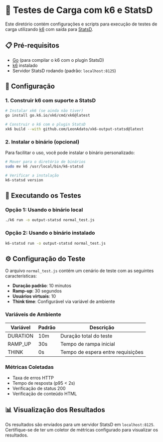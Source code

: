 # 🚀 Testes de Carga com k6 e StatsD

Este diretório contém configurações e scripts para execução de testes de carga utilizando [k6](https://k6.io/) com saída para [StatsD](https://github.com/statsd/statsd).

## 📋 Pré-requisitos

- [Go](https://golang.org/doc/install) (para compilar o k6 com o plugin StatsD)
- [k6](https://k6.io/docs/getting-started/installation/) instalado
- Servidor StatsD rodando (padrão: `localhost:8125`)

## 🔧 Configuração

### 1. Construir k6 com suporte a StatsD

```bash
# Instalar xk6 (se ainda não tiver)
go install go.k6.io/xk6/cmd/xk6@latest

# Construir o k6 com o plugin StatsD
xk6 build --with github.com/LeonAdato/xk6-output-statsd@latest
```

### 2. Instalar o binário (opcional)

Para facilitar o uso, você pode instalar o binário personalizado:

```bash
# Mover para o diretório de binários
sudo mv k6 /usr/local/bin/k6-statsd

# Verificar a instalação
k6-statsd version
```

## 🚀 Executando os Testes

### Opção 1: Usando o binário local

```bash
./k6 run -o output-statsd normal_test.js
```

### Opção 2: Usando o binário instalado

```bash
k6-statsd run -o output-statsd normal_test.js
```

## ⚙️ Configuração do Teste

O arquivo `normal_test.js` contém um cenário de teste com as seguintes características:

- **Duração padrão**: 10 minutos
- **Ramp-up**: 30 segundos
- **Usuários virtuais**: 10
- **Think time**: Configurável via variável de ambiente

### Variáveis de Ambiente

| Variável  | Padrão | Descrição |
|-----------|--------|-----------|
| DURATION  | 10m    | Duração total do teste |
| RAMP_UP   | 30s    | Tempo de rampa inicial |
| THINK     | 0s     | Tempo de espera entre requisições |

### Métricas Coletadas

- Taxa de erros HTTP
- Tempo de resposta (p95 < 2s)
- Verificação de status 200
- Verificação de conteúdo HTML

## 📊 Visualização dos Resultados

Os resultados são enviados para um servidor StatsD em `localhost:8125`. Certifique-se de ter um coletor de métricas configurado para visualizar os resultados.